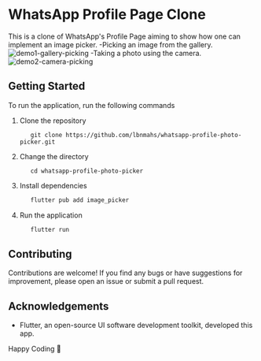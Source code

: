 # WhatsApp Profile Page Clone

This is a clone of WhatsApp's Profile Page aiming to show how one can implement an image picker.
-Picking an image from the gallery.
![demo1-gallery-picking](https://github.com/lbnmahs/whatsapp-profile-photo-picker/blob/main/demo1.gif)
-Taking a photo using the camera.
![demo2-camera-picking](https://github.com/lbnmahs/whatsapp-profile-photo-picker/blob/main/demo2.gif)

## Getting Started

To run the application, run the following commands

1. Clone the repository
    ```git
       git clone https://github.com/lbnmahs/whatsapp-profile-photo-picker.git
    ```

2. Change the directory
    ```git
       cd whatsapp-profile-photo-picker
    ```

3. Install dependencies
    ```dart
       flutter pub add image_picker
    ```

4. Run the application
    ```dart
       flutter run
    ```
## Contributing

Contributions are welcome! If you find any bugs or have suggestions for improvement, please open an issue or submit a pull request.


## Acknowledgements

* Flutter, an open-source UI software development toolkit, developed this app.

Happy Coding 🚀
